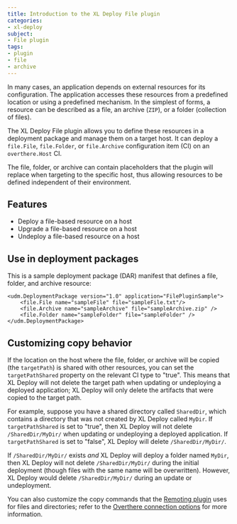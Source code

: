 ```yaml
---
title: Introduction to the XL Deploy File plugin
categories: 
- xl-deploy
subject:
- File plugin
tags:
- plugin
- file
- archive
---
```


In many cases, an application depends on external resources for its configuration. The application accesses these resources from a predefined location or using a predefined mechanism. In the simplest of forms, a resource can be described as a file, an archive (`ZIP`), or a folder (collection of files).

The XL Deploy File plugin allows you to define these resources in a deployment package and manage them on a target host. It can deploy a `file.File`, `file.Folder`, or `file.Archive` configuration item (CI) on an `overthere.Host` CI.

The file, folder, or archive can contain placeholders that the plugin will replace when targeting to the specific host, thus allowing resources to be defined independent of their environment.

## Features

* Deploy a file-based resource on a host
* Upgrade a file-based resource on a host
* Undeploy a file-based resource on a host

## Use in deployment packages

This is a sample deployment package (DAR) manifest that defines a file, folder, and archive resource:

    <udm.DeploymentPackage version="1.0" application="FilePluginSample">
        <file.File name="sampleFile" file="sampleFile.txt"/>
        <file.Archive name="sampleArchive" file="sampleArchive.zip" />
        <file.Folder name="sampleFolder" file="sampleFolder" />
    </udm.DeploymentPackage>

## Customizing copy behavior

If the location on the host where the file, folder, or archive will be copied (the `targetPath`) is shared with other resources, you can set the `targetPathShared` property on the relevant CI type to "true". This means that XL Deploy will not delete the target path when updating or undeploying a deployed application; XL Deploy will only delete the artifacts that were copied to the target path.


For example, suppose you have a shared directory called `SharedDir`, which contains a directory that was not created by XL Deploy called `MyDir`. If `targetPathShared` is set to "true", then XL Deploy will not delete `/SharedDir/MyDir/` when updating or undeploying a deployed application. If `targetPathShared` is set to "false", XL Deploy will delete `/SharedDir/MyDir/`.

If `/SharedDir/MyDir/` exists *and* XL Deploy will deploy a folder named `MyDir`, then XL Deploy will not delete `/SharedDir/MyDir/` during the initial deployment (though files with the same name will be overwritten). However, XL Deploy would delete `/SharedDir/MyDir/` during an update or undeployment. 

You can also customize the copy commands that the [Remoting plugin](/xl-deploy/concept/remoting-plugin.html) uses for files and directories; refer to the [Overthere connection options](https://github.com/xebialabs/overthere#common-connection-options) for more information.
